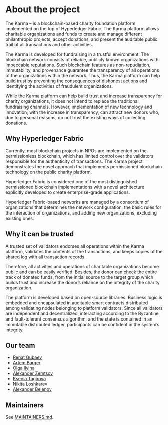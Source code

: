 # About the project
The Karma – is a blockchain-based charity foundation platform implemented on the top of Hyperledger Fabric. The Karma
platform allows charitable organizations and funds to create and manage different philanthropic projects, accept
donations, and present the auditable public trail of all transactions and other activities.

The Karma is developed for fundraising in a trustful environment. The blockchain network consists of reliable, publicly
known organizations with impeccable reputations. Such blockchain features as non-repudiation, immutability, and
provenance guarantee the transparency of all operations of the organizations within the network. Thus, the Karma
platform can help build trust by preventing the consequences of dishonest actions and identifying the activities of
fraudulent organizations.

While the Karma platform can help build trust and increase transparency for charity organizations, it does not intend
to replace the traditional fundraising channels. However, implementation of new technology and innovation, with the
increase in transparency, can attract new donors who, due to personal reasons, do not trust the existing ways of
collecting donations.

## Why Hyperledger Fabric
Currently, most blockchain projects in NPOs are implemented on the permissionless blockchain, which has limited control
over the validators responsible for the authenticity of transactions. The Karma project demonstrates the novel approach
that implements permissioned blockchain technology on the public charity platform.

Hyperledger Fabric is considered one of the most distinguished permissioned blockchain implementations with a novel
architecture explicitly developed to create enterprise-grade applications.

Hyperledger Fabric-based networks are managed by a consortium of organizations that determines the network
configuration, the basic rules for the interaction of organizations, and adding new organizations, excluding existing
ones.

## Why it can be trusted
A trusted set of validators endorses all operations within the Karma platform, validates the contents of the
transactions, and keeps copies of the shared log with all transaction records.

Therefore, all activities and operations of charitable organizations become public and can be easily verified. Besides,
the donor can check the entire track of donated funds, from the initial source to the target group which builds trust
and increase the donor’s reliance on the integrity of the charity organization.

The platform is developed based on open-source libraries. Business logic is embedded and encapsulated in auditable smart
contracts distributed among validating nodes belonging to platform validators. Since all validators are independent and
decentralized, interacting according to the Byzantine and fault-tolerant consensus algorithm, and the state is contained
in an immutable distributed ledger, participants can be confident in the system’s integrity.

## Our team

* [Renat Gubaev](https://github.com/ManhattanDoctor)
* [Artem Barger](https://github.com/C0rWin)
* [Olga Ilyina](https://github.com/olgailyina)
* [Alexander Zemtsov](https://github.com/zemtsov)
* [Ksenia Tagirova](https://github.com/niamint)
* Nikita Loshkarev
* [Alexander Belenov](https://github.com/BelenovAleksandr)

## Maintainers

See [MAINTAINERS.md](MAINTAINERS.md).